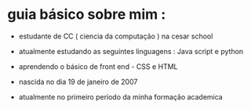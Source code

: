 
# guia básico sobre mim :  

+ estudante de CC ( ciencia da computação ) na cesar school

+ atualmente estudando as seguintes linguagens : Java script e python 
 
+ aprendendo o básico de front end - CSS e HTML 

+ nascida no dia 19 de janeiro de 2007

+ atualmente no primeiro período da minha formação academica
